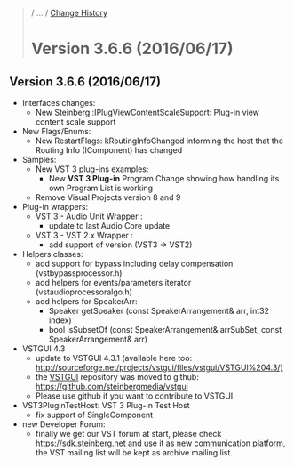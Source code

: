 >/ ... / [Change History](../Index.md)
>
># Version 3.6.6 (2016/06/17)

## Version 3.6.6 (2016/06/17)

- Interfaces changes:
    - New Steinberg::IPlugViewContentScaleSupport: Plug-in view content scale support
- New Flags/Enums:
    - New RestartFlags: kRoutingInfoChanged informing the host that the Routing Info (IComponent) has changed
- Samples:
    - New VST 3 plug-ins examples:
        - New **VST 3 Plug-in** Program Change showing how handling its own Program List is working
    - Remove Visual Projects version 8 and 9
- Plug-in wrappers:
    - VST 3 - Audio Unit Wrapper :
        - update to last Audio Core update
    - VST 3 - VST 2.x Wrapper :
        - add support of version (VST3 -> VST2)
- Helpers classes:
    - add support for bypass including delay compensation (vstbypassprocessor.h)
    - add helpers for events/parameters iterator (vstaudioprocessoralgo.h)
    - add helpers for SpeakerArr:
        - Speaker getSpeaker (const SpeakerArrangement& arr, int32 index)
        - bool isSubsetOf (const SpeakerArrangement& arrSubSet, const SpeakerArrangement& arr)
- VSTGUI 4.3
    - update to VSTGUI 4.3.1 (available here too: <http://sourceforge.net/projects/vstgui/files/vstgui/VSTGUI%204.3/)>
    - the [VSTGUI](../../../What+is+the+VST+3+SDK/VSTGUI.md) repository was moved to github: <https://github.com/steinbergmedia/vstgui>
    - Please use github if you want to contribute to VSTGUI.
- VST3PluginTestHost: VST 3 Plug-in Test Host
    - fix support of SingleComponent
- new Developer Forum:
    - finally we get our VST forum at start, please check <https://sdk.steinberg.net> and use it as new communication platform, the VST mailing list will be kept as archive mailing list.
